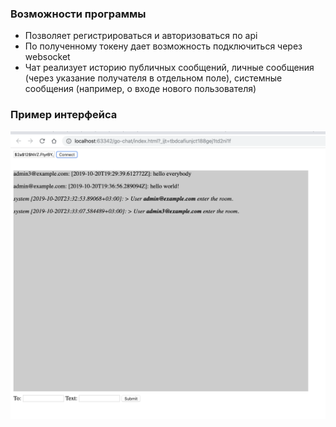 ### Возможности программы

- Позволяет регистрироваться и авторизоваться по api
- По полученному токену дает возможность подключиться через websocket
- Чат реализует историю публичных сообщений, личные сообщения (через указание получателя в отдельном поле), системные сообщения (например, о входе нового пользователя) 

### Пример интерфейса

![screen](../screen.png)